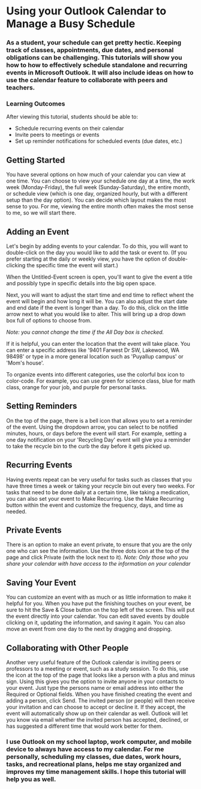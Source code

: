 # Using your Outlook Calendar to Manage a Busy Schedule

### As a student, your schedule can get pretty hectic. Keeping track of classes, appointments, due dates, and personal obligations can be challenging. This tutorials will show you how to how to effectively schedule standalone and recurring events in Microsoft Outlook. It will also include ideas on how to use the calendar feature to collaborate with peers and teachers. 

### Learning Outcomes
After viewing this tutorial, students should be able to:
* Schedule recurring events on their calendar
*	Invite peers to meetings or events
*	Set up reminder notifications for scheduled events (due dates, etc.)






## Getting Started

You have several options on how much of your calendar you can view at one time. You can choose to view your schedule one day at a time, the work week (Monday-Friday), the full week (Sunday-Saturday), the entire month, or schedule view (which is one day, organized hourly, but with a different setup than the day option). You can decide which layout makes the most sense to you. For me, viewing the entire month often makes the most sense to me, so we will start there.

## Adding an Event

Let's begin by adding events to your calendar. To do this, you will want to double-click on the day you would like to add the task or event to. (If you prefer starting at the daily or weekly view, you have the option of double-clicking the specific time the event will start.)

When the Untitled-Event screen is open, you'll want to give the event a title and possibly type in specific details into the big open space. 

Next, you will want to adjust the start time and end time to reflect whent the event will begin and how long it will be. You can also adjust the start date and end date if the event is longer than a day. To do this, click on the little arrow next to what you would like to alter. This will bring up a drop down box full of options to choose from.

_*Note:* you cannot change the time if the All Day box is checked._

If it is helpful, you can enter the location that the event will take place. You can enter a specific address like '9401 Farwest Dr SW, Lakewood, WA 98498' or type in a more general location such as 'Puyallup campus' or 'Mom's house'.

To organize events into different categories, use the colorful box icon to color-code. For example, you can use green for science class, blue for math class, orange for your job, and purple for personal tasks.

## Setting Reminders

On the top of the page, there is a bell icon that allows you to set a reminder of the event. Using the dropdown arrow, you can select to be notified minutes, hours, or days before the event will start. For example, setting a one day notification on your 'Recycling Day' event will give you a reminder to take the recycle bin to the curb the day before it gets picked up.

## Recurring Events

Having events repeat can be very useful for tasks such as classes that you have three times a week or taking your recycle bin out every two weeks. For tasks that need to be done daily at a certain time, like taking a medication, you can also set your event to Make Recurring. Use the Make Recurring button within the event and customize the frequency, days, and time as needed.

## Private Events

There is an option to make an event private, to ensure that you are the only one who can see the information. Use the three dots icon at the top of the page and click Private (with the lock next to it). 
_*Note:* Only those who you share your calendar with have access to the information on your calendar_

## Saving Your Event

You can customize an event with as much or as little information to make it helpful for you. When you have put the finishing touches on your event, be sure to hit the Save & Close button on the top left of the screen. This will put the event directly into your calendar. You can edit saved events by double clicking on it, updating the information, and saving it again. You can also move an event from one day to the next by dragging and dropping.

## Collaborating with Other People

Another very useful feature of the Outlook calendar is inviting peers or professors to a meeting or event, such as a study session. To do this, use the icon at the top of the page that looks like a person with a plus and minus sign. Using this gives you the option to invite anyone in your contacts to your event. Just type the persons name or email address into either the Required or Optional fields. When you have finished creating the event and adding a person, click Send. The invited person (or people) will then receive your invitation and can choose to accept or decline it. If they accept, the event will automatically show up on their calendar as well. Outlook will let you know via email whether the invited person has accepted, declined, or has suggested a different time that would work better for them.

### I use Outlook on my school laptop, work computer, and mobile device to always have access to my calendar. For me personally, scheduling my classes, due dates, work hours, tasks, and recreational plans, helps me stay organized and improves my time management skills. I hope this tutorial will help you as well.
